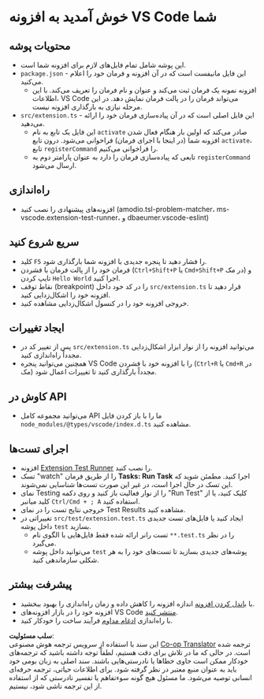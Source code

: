 <!--
CO_OP_TRANSLATOR_METADATA:
{
  "original_hash": "62b2632720dd39ef391d6b60b9b4bfb8",
  "translation_date": "2025-07-16T17:34:16+00:00",
  "source_file": "code/09.UpdateSamples/Aug/vscode/phiext/vsc-extension-quickstart.md",
  "language_code": "fa"
}
-->
# خوش آمدید به افزونه VS Code شما

## محتویات پوشه

* این پوشه شامل تمام فایل‌های لازم برای افزونه شما است.
* `package.json` - این فایل مانیفست است که در آن افزونه و فرمان خود را اعلام می‌کنید.
  * افزونه نمونه یک فرمان ثبت می‌کند و عنوان و نام فرمان را تعریف می‌کند. با این اطلاعات، VS Code می‌تواند فرمان را در پالت فرمان نمایش دهد. در این مرحله نیازی به بارگذاری افزونه نیست.
* `src/extension.ts` - این فایل اصلی است که در آن پیاده‌سازی فرمان خود را ارائه می‌دهید.
  * این فایل یک تابع به نام `activate` صادر می‌کند که اولین بار هنگام فعال شدن افزونه شما (در اینجا با اجرای فرمان) فراخوانی می‌شود. درون تابع `activate`، تابع `registerCommand` را فراخوانی می‌کنیم.
  * تابعی که پیاده‌سازی فرمان را دارد به عنوان پارامتر دوم به `registerCommand` ارسال می‌شود.

## راه‌اندازی

* افزونه‌های پیشنهادی را نصب کنید (amodio.tsl-problem-matcher، ms-vscode.extension-test-runner، و dbaeumer.vscode-eslint)

## سریع شروع کنید

* کلید `F5` را فشار دهید تا پنجره جدیدی با افزونه شما بارگذاری شود.
* فرمان خود را از پالت فرمان با فشردن (`Ctrl+Shift+P` یا `Cmd+Shift+P` در مک) و تایپ کردن `Hello World` اجرا کنید.
* نقاط توقف (breakpoint) را در کد خود داخل `src/extension.ts` قرار دهید تا افزونه خود را اشکال‌زدایی کنید.
* خروجی افزونه خود را در کنسول اشکال‌زدایی مشاهده کنید.

## ایجاد تغییرات

* پس از تغییر کد در `src/extension.ts` می‌توانید افزونه را از نوار ابزار اشکال‌زدایی مجدداً راه‌اندازی کنید.
* همچنین می‌توانید پنجره VS Code را با افزونه خود با فشردن (`Ctrl+R` یا `Cmd+R` در مک) مجدداً بارگذاری کنید تا تغییرات اعمال شود.

## کاوش در API

* می‌توانید مجموعه کامل API ما را با باز کردن فایل `node_modules/@types/vscode/index.d.ts` مشاهده کنید.

## اجرای تست‌ها

* افزونه [Extension Test Runner](https://marketplace.visualstudio.com/items?itemName=ms-vscode.extension-test-runner) را نصب کنید.
* تسک "watch" را از طریق فرمان **Tasks: Run Task** اجرا کنید. مطمئن شوید که این تسک در حال اجرا است، در غیر این صورت تست‌ها شناسایی نمی‌شوند.
* نمای Testing را از نوار فعالیت باز کنید و روی دکمه "Run Test" کلیک کنید، یا از کلید میانبر `Ctrl/Cmd + ; A` استفاده کنید.
* خروجی نتایج تست را در نمای Test Results مشاهده کنید.
* تغییراتی در `src/test/extension.test.ts` ایجاد کنید یا فایل‌های تست جدیدی داخل پوشه `test` بسازید.
  * تست رانر ارائه شده فقط فایل‌هایی با الگوی نام `**.test.ts` را در نظر می‌گیرد.
  * می‌توانید داخل پوشه `test` پوشه‌های جدیدی بسازید تا تست‌های خود را به هر شکلی سازماندهی کنید.

## پیشرفت بیشتر

* با [باندل کردن افزونه](https://code.visualstudio.com/api/working-with-extensions/bundling-extension) اندازه افزونه را کاهش داده و زمان راه‌اندازی را بهبود ببخشید.
* افزونه خود را در بازار افزونه‌های VS Code [منتشر کنید](https://code.visualstudio.com/api/working-with-extensions/publishing-extension).
* با راه‌اندازی [ادغام مداوم](https://code.visualstudio.com/api/working-with-extensions/continuous-integration) فرآیند ساخت را خودکار کنید.

**سلب مسئولیت**:  
این سند با استفاده از سرویس ترجمه هوش مصنوعی [Co-op Translator](https://github.com/Azure/co-op-translator) ترجمه شده است. در حالی که ما در تلاش برای دقت هستیم، لطفاً توجه داشته باشید که ترجمه‌های خودکار ممکن است حاوی خطاها یا نادرستی‌هایی باشند. سند اصلی به زبان بومی خود باید به عنوان منبع معتبر در نظر گرفته شود. برای اطلاعات حیاتی، ترجمه حرفه‌ای انسانی توصیه می‌شود. ما مسئول هیچ گونه سوءتفاهم یا تفسیر نادرستی که از استفاده از این ترجمه ناشی شود، نیستیم.